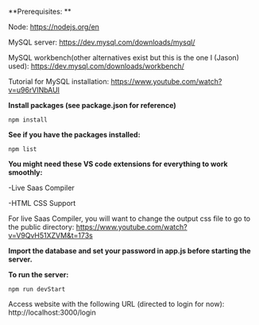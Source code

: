 **Prerequisites: **

Node: https://nodejs.org/en

MySQL server: https://dev.mysql.com/downloads/mysql/

MySQL workbench(other alternatives exist but this is the one I (Jason) used): https://dev.mysql.com/downloads/workbench/

Tutorial for MySQL installation: https://www.youtube.com/watch?v=u96rVINbAUI

**Install packages (see package.json for reference)**

```npm install```

**See if you have the packages installed:**

```npm list```

**You might need these VS code extensions for everything to work smoothly:**

-Live Saas Compiler

-HTML CSS Support

For live Saas Compiler, you will want to change the output css file to go to the public directory:
https://www.youtube.com/watch?v=V9QvH51XZVM&t=173s


**Import the database and set your password in app.js before starting the server.**


**To run the server:**

```npm run devStart ```

Access website with the following URL (directed to login for now): http://localhost:3000/login
